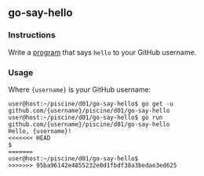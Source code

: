 ## go-say-hello

### Instructions

Write a [program](TODO-LINK) that says `hello` to your GitHub username.

### Usage

Where `{username}` is your GitHub username:

```console
user@host:~/piscine/d01/go-say-hello$ go get -u github.com/{username}/piscine/d01/go-say-hello
user@host:~/piscine/d01/go-say-hello$ go run github.com/{username}/piscine/d01/go-say-hello
Hello, {username}!
<<<<<<< HEAD
$
=======
user@host:~/piscine/d01/go-say-hello$
>>>>>>> 95ba96142e4855232e0d1fbdf38a3bedae3ed625
```
